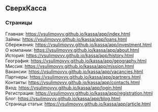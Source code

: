 ## СверхКасса

### Страницы

Главная: https://vsulimovvv.github.io/kassa/app/index.html  
Займы: https://vsulimovvv.github.io/kassa/app/loans.html  
Сбережения: https://vsulimovvv.github.io/kassa/app/investment.html  
О компании: https://vsulimovvv.github.io/kassa/app/about.html  
История: https://vsulimovvv.github.io/kassa/app/history.html  
География: https://vsulimovvv.github.io/kassa/app/geography.html  
Миссия: https://vsulimovvv.github.io/kassa/app/mission.html  
Вакансии: https://vsulimovvv.github.io/kassa/app/vacancies.html  
Партнеры: https://vsulimovvv.github.io/kassa/app/partners.html  
Контакты: https://vsulimovvv.github.io/kassa/app/contacts.html  
Вход: https://vsulimovvv.github.io/kassa/app/login.html  
Регистрация: https://vsulimovvv.github.io/kassa/app/registration.html  
Блог: https://vsulimovvv.github.io/kassa/app/blog.html  
Страница статьи: https://vsulimovvv.github.io/kassa/app/article.html  